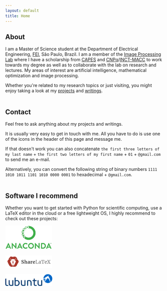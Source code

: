 ```yaml
---
layout: default
title: Home
---
```

<!--<img align="left" width="150" hspace="20" src="assets/img/home/davi.jpg" usemap="#mapname">
<map name="mapname">
    <area shape="poly" coords="65,19,79,8,96,23,91,28,81,17,71,25" href="http://evo.shoryuken.com/" alt="EVO">
</map>-->
## About
I am a Master of Science student at the Department of Electrical Engineering, [FEI](http://www2.fei.edu.br/internacional/en/welcome-to-fei/), São Paulo, Brazil. I am a member of the [Image Processing Lab](http://fei.edu.br/~cet/ipl.html) where I have a scholarship from [CAPES](http://www.capes.gov.br/) and [CNPq](http://www.cnpq.br/)/[INCT-MACC](https://macc.lncc.br/) to work towards my degree as well as to collaborate with the lab on research and lectures. My areas of interest are artificial intelligence, mathematical optimization and image processing.

Whether you're related to my research topics or just visiting, you might enjoy taking a look at my [projects](http://ddfabbro.com/projects.html) and [writings](http://ddfabbro.com/writings.html).
<br><br>
## Contact

Feel free to ask anything about my projects and writings.

It is usually very easy to get in touch with me. All you have to do is use one of the icons in the header of this page and message me.

If that doesn't work you can also concatenate `the first three letters of my last name` + `the first two letters of my first name` + `01` + `@gmail.com` to send me an e-mail.

Alternatively, you can convert the following string of binary numbers `1111 1010 1011 1101 1010 0000 0001` to hexadecimal + `@gmail.com`.
<br><br>
## Software I recommend

Whether you want to get started with Python for scientific computing, use a LaTeX editor in the cloud or a free lightweight OS, I highly recommend to check out these projects:

<a href="https://www.anaconda.com"><img src="assets/img/home/anaconda.jpg" alt="Anaconda" width="150"></a>
<br><br>
<a href="https://www.sharelatex.com"><img src="assets/img/home/sharelatex.jpg" alt="ShareLaTeX" width="150"></a>
<br><br>
<a href="https://wiki.ubuntu.com/Lubuntu"><img src="assets/img/home/lubuntu.jpg" alt="Lubuntu" width="150"></a>
